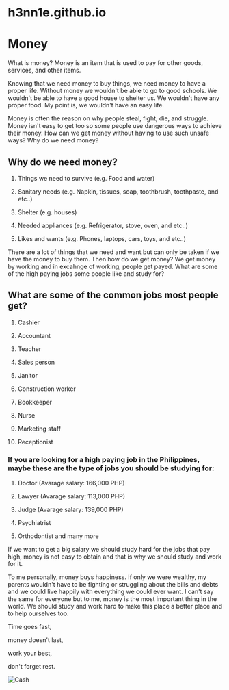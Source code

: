 # h3nn1e.github.io

# Money
What is money?
Money is an item that is used to pay for other goods, services, and other items. 

Knowing that we need money to buy things, we need money to have a proper life. Without money we wouldn't be able to go to good schools. We wouldn't be able to have a good house to shelter us. We wouldn't have any proper food. My point is, we wouldn't have an easy life.

Money is often the reason on why people steal, fight, die, and struggle. Money isn't easy to get too so some people use dangerous ways to achieve their money. How can we get money without having to use such unsafe ways? Why do we need money?

## Why do we need money?
1. Things we need to survive (e.g. Food and water)

2. Sanitary needs (e.g. Napkin, tissues, soap, toothbrush, toothpaste, and etc..)

3. Shelter (e.g. houses)

4. Needed appliances (e.g. Refrigerator, stove, oven, and etc..)

5. Likes and wants (e.g. Phones, laptops, cars, toys, and etc..)

There are a lot of things that we need and want but can only be taken if we have the money to buy them. Then how do we get money? We get money by working and in excahnge of working, people get payed. What are some of the high paying jobs some people like and study for?

## What are some of the common jobs most people get?
1. Cashier

2. Accountant

3. Teacher

4. Sales person

5. Janitor

6. Construction worker

7. Bookkeeper

8. Nurse

9. Marketing staff

10. Receptionist 


### If you are looking for a high paying job in the Philippines, maybe these are the type of jobs you should be studying for:
1. Doctor (Avarage salary: 166,000 PHP)

2. Lawyer (Avarage salary: 113,000 PHP)

3. Judge (Avarage salary: 139,000 PHP)

4. Psychiatrist

5. Orthodontist and many more

If we want to get a big salary we should study hard for the jobs that pay high, money is not easy to obtain and that is why we should study and work for it.





To me personally, money buys happiness. If only we were wealthy, my parents wouldn't have to be fighting or struggling about the bills and debts and we could live happily with everything we could ever want. I can't say the same for everyone but to me, money is the most important thing in the world. We should study and work hard to make this place a better place and to help ourselves too.

Time goes fast,

money doesn't last,

work your best,

don't forget rest.

![Cash](https://user-images.githubusercontent.com/118286798/203325717-f9055067-9c72-4214-af49-be093e2c7922.jpg)

